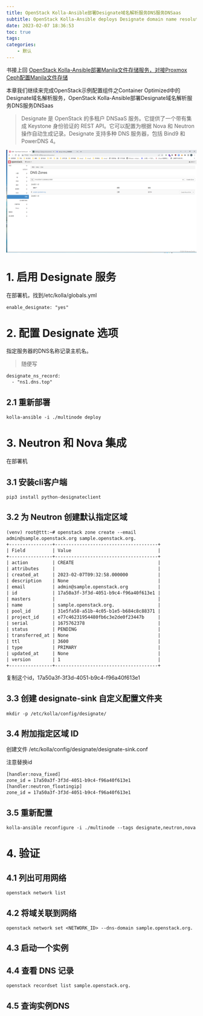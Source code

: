 ```yaml
---
title: OpenStack Kolla-Ansible部署Designate域名解析服务DNS服务DNSaas
subtitle: OpenStack Kolla-Ansible deploys Designate domain name resolution service DNS service DNSaas
date: 2023-02-07 18:36:53
toc: true
tags: 
categories: 
    - 默认
---
```


 书接上回 [OpenStack Kolla-Ansible部署Manila文件存储服务，对接Proxmox Ceph配置Manila文件存储](https://blog.csdn.net/qq_35485875/article/details/128920630)

本章我们继续来完成OpenStack示例配置组件之Container Optimized中的Designate域名解析服务，OpenStack Kolla-Ansible部署Designate域名解析服务DNS服务DNSaas

> Designate 是 OpenStack 的多租户 DNSaaS 服务。它提供了一个带有集成 Keystone 身份验证的 REST API。它可以配置为根据 Nova 和 Neutron 操作自动生成记录。Designate 支持多种 DNS 服务器，包括 Bind9 和 PowerDNS 4。

![16936487215361693648721484.png](https://raw.githubusercontent.com/eric-gitta-moore/eric-gitta-moore.github.io/main/static/images/16936487215361693648721484.png)


# 1. 启用 Designate 服务

在部署机，找到/etc/kolla/globals.yml

```
enable_designate: "yes"
```



# 2. 配置 Designate 选项

指定服务器的DNS名称记录主机名。

> 随便写

```
designate_ns_record:
  - "ns1.dns.top"
```



## 2.1 重新部署 

```
kolla-ansible -i ./multinode deploy
```



# 3. Neutron 和 Nova 集成

在部署机

## 3.1 安装cli客户端

```
pip3 install python-designateclient
```



## 3.2 为 Neutron 创建默认指定区域

```
(venv) root@ttt:~# openstack zone create --email admin@sample.openstack.org sample.openstack.org.
+----------------+--------------------------------------+
| Field          | Value                                |
+----------------+--------------------------------------+
| action         | CREATE                               |
| attributes     |                                      |
| created_at     | 2023-02-07T09:32:58.000000           |
| description    | None                                 |
| email          | admin@sample.openstack.org           |
| id             | 17a50a3f-3f3d-4051-b9c4-f96a40f613e1 |
| masters        |                                      |
| name           | sample.openstack.org.                |
| pool_id        | 31e5fa58-a51b-4c05-b1e5-b684c8c88371 |
| project_id     | e77c46231954480fb6c3e2de0f23447b     |
| serial         | 1675762378                           |
| status         | PENDING                              |
| transferred_at | None                                 |
| ttl            | 3600                                 |
| type           | PRIMARY                              |
| updated_at     | None                                 |
| version        | 1                                    |
+----------------+--------------------------------------+
```



复制这个id，17a50a3f-3f3d-4051-b9c4-f96a40f613e1 

## 3.3 创建 designate-sink 自定义配置文件夹

```
mkdir -p /etc/kolla/config/designate/
```



## 3.4 附加指定区域 ID

创建文件 /etc/kolla/config/designate/designate-sink.conf

注意替换id

```
[handler:nova_fixed]
zone_id = 17a50a3f-3f3d-4051-b9c4-f96a40f613e1
[handler:neutron_floatingip]
zone_id = 17a50a3f-3f3d-4051-b9c4-f96a40f613e1
```



## 3.5 重新配置

```
kolla-ansible reconfigure -i ./multinode --tags designate,neutron,nova
```



# 4. 验证

## 4.1 列出可用网络

```
openstack network list
```



## 4.2 将域关联到网络

```
openstack network set <NETWORK_ID> --dns-domain sample.openstack.org.
```



## 4.3 启动一个实例

## 4.4 查看 DNS 记录

```
openstack recordset list sample.openstack.org.
```



## 4.5 查询实例DNS